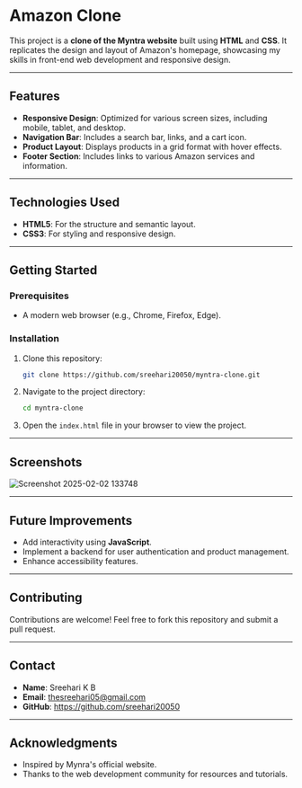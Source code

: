 # Amazon Clone

This project is a **clone of the Myntra website** built using **HTML** and **CSS**. It replicates the design and layout of Amazon's homepage, showcasing my skills in front-end web development and responsive design.

---

## **Features**

- **Responsive Design**: Optimized for various screen sizes, including mobile, tablet, and desktop.
- **Navigation Bar**: Includes a search bar, links, and a cart icon.
- **Product Layout**: Displays products in a grid format with hover effects.
- **Footer Section**: Includes links to various Amazon services and information.

---

## **Technologies Used**

- **HTML5**: For the structure and semantic layout.
- **CSS3**: For styling and responsive design.

---

## **Getting Started**

### **Prerequisites**

- A modern web browser (e.g., Chrome, Firefox, Edge).

### **Installation**

1. Clone this repository:
   ```bash
   git clone https://github.com/sreehari20050/myntra-clone.git
   ```
2. Navigate to the project directory:
   ```bash
   cd myntra-clone
   ```
3. Open the `index.html` file in your browser to view the project.

---

## **Screenshots**

![Screenshot 2025-02-02 133748](https://github.com/user-attachments/assets/4fde272d-8a2f-44b1-a9c3-72a033fdc5c0)

---

## **Future Improvements**

- Add interactivity using **JavaScript**.
- Implement a backend for user authentication and product management.
- Enhance accessibility features.

---

## **Contributing**

Contributions are welcome! Feel free to fork this repository and submit a pull request. 

---

## **Contact**

- **Name**: Sreehari K B
- **Email**: thesreehari05@gmail.com
- **GitHub**: https://github.com/sreehari20050


---

## **Acknowledgments**

- Inspired by Mynra's official website.
- Thanks to the web development community for resources and tutorials.
